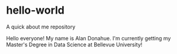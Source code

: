 # hello-world
A quick about me repository

Hello everyone! My name is Alan Donahue. I'm currently getting my Master's Degree in Data Science at Bellevue University!
